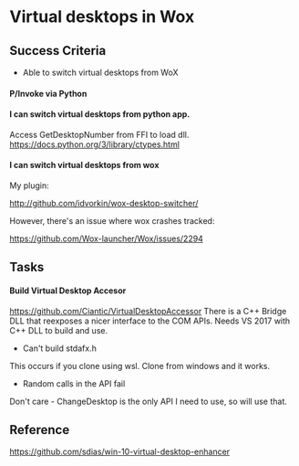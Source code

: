 # Virtual desktops in Wox

## Success Criteria

- Able to switch virtual desktops from WoX

#### P/Invoke via Python

#### I can switch virtual desktops from python app.

Access GetDesktopNumber from FFI to load dll.
https://docs.python.org/3/library/ctypes.html

#### I can switch virtual desktops from wox

My plugin:

http://github.com/idvorkin/wox-desktop-switcher/

However, there's an issue where wox crashes tracked:

https://github.com/Wox-launcher/Wox/issues/2294

## Tasks

#### Build Virtual Desktop Accesor

https://github.com/Ciantic/VirtualDesktopAccessor
There is a C++ Bridge DLL that reexposes a nicer interface to the COM APIs.
Needs VS 2017 with C++ DLL to build and use.

- Can't build stdafx.h

This occurs if you clone using wsl. Clone from windows and it works.

- Random calls in the API fail

Don't care - ChangeDesktop is the only API I need to use, so will use that.

## Reference

https://github.com/sdias/win-10-virtual-desktop-enhancer
